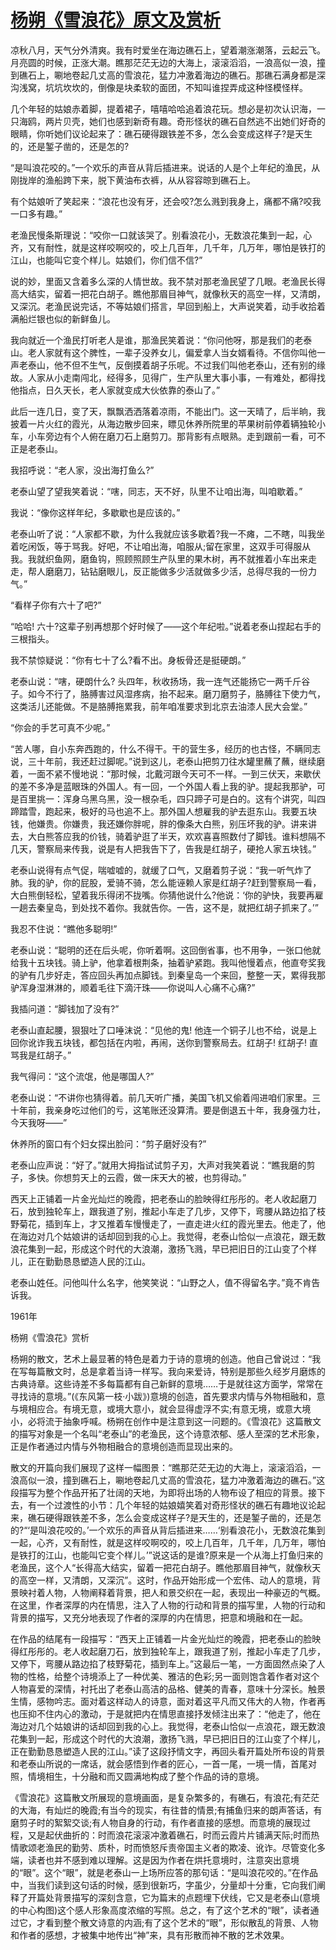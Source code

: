 # [杨朔《雪浪花》原文及赏析](https://www.vrrw.net/wx/10757.html)

凉秋八月，天气分外清爽。我有时爱坐在海边礁石上，望着潮涨潮落，云起云飞。月亮圆的时候，正涨大潮。瞧那茫茫无边的大海上，滚滚滔滔，一浪高似一浪，撞到礁石上，唰地卷起几丈高的雪浪花，猛力冲激着海边的礁石。那礁石满身都是深沟浅窝，坑坑坎坎的，倒像是块柔软的面团，不知叫谁捏弄成这种怪模怪样。

几个年轻的姑娘赤着脚，提着裙子，嘻嘻哈哈追着浪花玩。想必是初次认识海，一只海鸥，两片贝壳，她们也感到新奇有趣。奇形怪状的礁石自然逃不出她们好奇的眼睛，你听她们议论起来了：礁石硬得跟铁差不多，怎么会变成这样子?是天生的，还是錾子凿的，还是怎的?

“是叫浪花咬的。”一个欢乐的声音从背后插进来。说话的人是个上年纪的渔民，从刚拢岸的渔船跨下来，脱下黄油布衣裤，从从容容晾到礁石上。

有个姑娘听了笑起来：“浪花也没有牙，还会咬?怎么溅到我身上，痛都不痛?咬我一口多有趣。”



老渔民慢条斯理说：“咬你一口就该哭了。别看浪花小，无数浪花集到一起，心齐，又有耐性，就是这样咬啊咬的，咬上几百年，几千年，几万年，哪怕是铁打的江山，也能叫它变个样儿。姑娘们，你们信不信?”

说的妙，里面又含着多么深的人情世故。我不禁对那老渔民望了几眼。老渔民长得高大结实，留着一把花白胡子。瞧他那眉目神气，就像秋天的高空一样，又清朗，又深沉。老渔民说完话，不等姑娘们搭言，早回到船上，大声说笑着，动手收拾着满船烂银也似的新鲜鱼儿。

我向就近一个渔民打听老人是谁，那渔民笑着说：“你问他呀，那是我们的老泰山。老人家就有这个脾性，一辈子没养女儿，偏爱拿人当女婿看待。不信你叫他一声老泰山，他不但不生气，反倒摸着胡子乐呢。不过我们叫他老泰山，还有别的缘故。人家从小走南闯北，经得多，见得广，生产队里大事小事，一有难处，都得找他指点，日久天长，老人家就变成大伙依靠的泰山了。”

此后一连几日，变了天，飘飘洒洒落着凉雨，不能出门。这一天晴了，后半晌，我披着一片火红的霞光，从海边散步回来，瞟见休养所院里的苹果树前停着辆独轮小车，小车旁边有个人俯在磨刀石上磨剪刀。那背影有点眼熟。走到跟前一看，可不正是老泰山。

我招呼说：“老人家，没出海打鱼么?”

老泰山望了望我笑着说：“嗐，同志，天不好，队里不让咱出海，叫咱歇着。”

我说：“像你这样年纪，多歇歇也是应该的。”

老泰山听了说：“人家都不歇，为什么我就应该多歇着?我一不瘫，二不瞎，叫我坐着吃闲饭，等于骂我。好吧，不让咱出海，咱服从;留在家里，这双手可得服从我。我就织鱼网，磨鱼钩，照顾照顾生产队里的果木树，再不就推着小车出来走走，帮人磨磨刀，钻钻磨眼儿，反正能做多少活就做多少活，总得尽我的一份力气。”

“看样子你有六十了吧?”

“哈哈! 六十?这辈子别再想那个好时候了——这个年纪啦。”说着老泰山捏起右手的三根指头。

我不禁惊疑说：“你有七十了么?看不出。身板骨还是挺硬朗。”

老泰山说：“嗐，硬朗什么? 头四年，秋收扬场，我一连气还能扬它一两千斤谷子。如今不行了，胳膊害过风湿疼病，抬不起来。磨刀磨剪子，胳膊往下使力气，这类活儿还能做。不是胳膊拖累我，前年咱准要求到北京去油漆人民大会堂。”

“你会的手艺可真不少呢。”

“苦人哪，自小东奔西跑的，什么不得干。干的营生多，经历的也古怪，不瞒同志说，三十年前，我还赶过脚呢。”说到这儿，老泰山把剪刀往水罐里蘸了蘸，继续磨着，一面不紧不慢地说：“那时候，北戴河跟今天可不一样。一到三伏天，来歇伏的差不多净是蓝眼珠的外国人。有一回，一个外国人看上我的驴。提起我那驴，可是百里挑一：浑身乌黑乌黑，没一根杂毛，四只蹄子可是白的。这有个讲究，叫四蹄踏雪，跑起来，极好的马也追不上。那外国人想雇我的驴去逛东山。我要五块钱，他嫌贵。你嫌贵，我还嫌你胖呢，胖的像条大白熊，别压坏我的驴。讲来讲去，大白熊答应我的价钱，骑着驴逛了半天，欢欢喜喜照数付了脚钱。谁料想隔不几天，警察局来传我，说是有人把我告下了，告我是红胡子，硬抢人家五块钱。”

老泰山说得有点气促，喘嘘嘘的，就缓了口气，又磨着剪子说：“我一听气炸了肺。我的驴，你的屁股，爱骑不骑，怎么能诬赖人家是红胡子?赶到警察局一看，大白熊倒轻松，望着我乐得闭不拢嘴。你猜他说什么?他说：‘你的驴快，我要再雇一趟去秦皇岛，到处找不着你。我就告你。一告，这不是，就把红胡子抓来了。’”

我忍不住说：“瞧他多聪明!”

老泰山说：“聪明的还在后头呢，你听着啊。这回倒省事，也不用争，一张口他就给我十五块钱。骑上驴，他拿着根荆条，抽着驴紧跑。我叫他慢着点，他直夸奖我的驴有几步好走，答应回头再加点脚钱。到秦皇岛一个来回，整整一天，累得我那驴浑身湿淋淋的，顺着毛往下滴汗珠——你说叫人心痛不心痛?”

我插问道：“脚钱加了没有?”

老泰山直起腰，狠狠吐了口唾沫说：“见他的鬼! 他连一个铜子儿也不给，说是上回你讹诈我五块钱，都包括在内啦，再闹，送你到警察局去。红胡子! 红胡子! 直骂我是红胡子。”

我气得问：“这个流氓，他是哪国人?”

老泰山说：“不讲你也猜得着。前几天听广播，美国飞机又偷着闯进咱们家里。三十年前，我亲身吃过他们的亏，这笔账还没算清。要是倒退五十年，我身强力壮，今天我呀——”

休养所的窗口有个妇女探出脸问：“剪子磨好没有?”

老泰山应声说：“好了。”就用大拇指试试剪子刃，大声对我笑着说：“瞧我磨的剪子，多快。你想剪天上的云霞，做一床天大的被，也剪得动。”

西天上正铺着一片金光灿烂的晚霞，把老泰山的脸映得红彤彤的。老人收起磨刀石，放到独轮车上，跟我道了别，推起小车走了几步，又停下，弯腰从路边掐了枝野菊花，插到车上，才又推着车慢慢走了，一直走进火红的霞光里去。他走了，他在海边对几个姑娘讲的话却回到我的心上。我觉得，老泰山恰似一点浪花，跟无数浪花集到一起，形成这个时代的大浪潮，激扬飞溅，早已把旧日的江山变了个样儿，正在勤勤恳恳塑造人民的江山。

老泰山姓任。问他叫什么名字，他笑笑说：“山野之人，值不得留名字。”竟不肯告诉我。

1961年

杨朔《雪浪花》赏析

杨朔的散文，艺术上最显著的特色是着力于诗的意境的创造。他自己曾说过：“我在写每篇散文时，总是拿着当诗一样写。我向来爱诗，特别是那些久经岁月磨炼的古典诗章。这些诗差不多每篇都有自己新鲜的意境……于是就往这方面学，常常在寻找诗的意境。”(《东风第一枝·小跋》)意境的创造，首先要求内情与外物相融和，意与境相应合。有境无意，或境大意小，就会显得虚浮不实;有意无境，或意大境小，必将流于抽象呼喊。杨朔在创作中是注意到这一问题的。《雪浪花》这篇散文的描写对象是一个名叫“老泰山”的老渔民，这个诗意浓郁、感人至深的艺术形象，正是作者通过内情与外物相融合的意境创造而显现出来的。

散文的开篇向我们展现了这样一幅图景：“瞧那茫茫无边的大海上，滚滚滔滔，一浪高似一浪，撞到礁石上，唰地卷起几丈高的雪浪花，猛力冲激着海边的礁石。”这段描写为整个作品开拓了壮阔的天地，为即将出场的人物布设了相应的背景。接下去，有一个过渡性的小节：几个年轻的姑娘嬉笑着对奇形怪状的礁石有趣地议论起来，礁石硬得跟铁差不多，怎么会变成这样子?是天生的，还是錾子凿的，还是怎的?“‘是叫浪花咬的。’一个欢乐的声音从背后插进来……‘别看浪花小，无数浪花集到一起，心齐，又有耐性，就是这样咬啊咬的，咬上几百年，几千年，几万年，哪怕是铁打的江山，也能叫它变个样儿。’”说这话的是谁?原来是一个从海上打鱼归来的老渔民，这个人“长得高大结实，留着一把花白胡子。瞧他那眉目神气，就像秋天的高空一样，又清朗，又深沉”。这时，作品开始形成一个宏伟、动人的意境，背景映衬着人物，人物阐释着背景，把人和景交织在一起，表现出一种豪迈的气概。在这里，作者深厚的内在情思，注入了人物的行动和背景的描写里，人物的行动和背景的描写，又充分地表现了作者的深厚的内在情思，把意和境融和在一起。

在作品的结尾有一段描写：“西天上正铺着一片金光灿烂的晚霞，把老泰山的脸映得红彤彤的。老人收起磨刀石，放到独轮车上，跟我道了别，推起小车走了几步，又停下，弯腰从路边掐了枝野菊花，插到车上。”这最后一笔，一方面固然点染了人物的性格，给整个诗境添上了一种优美、雅洁的色彩;另一面则饱含着作者对这个人物喜爱的深情，衬托出了老泰山高洁的品格、健美的青春，意味十分深长。触景生情，感物吟志。面对着这样动人的诗意，面对着这平凡而又伟大的人物，作者再也压抑不住内心的激动，于是就把内在情思直接抒发倾注出来了：“他走了，他在海边对几个姑娘讲的话却回到我的心上。我觉得，老泰山恰似一点浪花，跟无数浪花集到一起，形成这个时代的大浪潮，激扬飞溅，早已把旧日的江山变了个样儿，正在勤勤恳恳塑造人民的江山。”读了这段抒情文字，再回头看开篇处所布设的背景和老泰山所说的一席话，就会感悟到作者的匠心，一首一尾，一境一情，首尾对照，情境相生，十分融和而又圆满地构成了整个作品的诗的意境。

《雪浪花》这篇散文所展现的意境画面，是复杂繁多的，有礁石，有浪花;有茫茫的大海，有灿烂的晚霞;有当今的现实，有往昔的情景;有捕鱼归来的朗声答话，有磨剪子时的絮絮交谈;有人物自身的行动，有作者直接的感想。而意境的展现过程，又是起伏曲折的：时而浪花滚滚冲激着礁石，时而云霞片片铺满天际;时而热情歌颂老渔民的勤劳、质朴，时而愤怒斥责帝国主义者的欺凌、讹诈。尽管变化多端，读者也并不感到难以理解。这是因为作者在烘托意境时，注意突出意境的“眼”。这个“眼”，就是老泰山一上场所应答的那句话：“是叫浪花咬的。”在作品中，当我们读到这句话的时候，感到很新巧，字虽少，分量却十分重，它向我们阐释了开篇处背景描写的深刻含意，它为篇末的点题埋下伏线，它又是老泰山(意境的中心构图)这个感人形象高度浓缩的写照。总之，有了这个艺术的“眼”，读者通过它，才看到整个散文诗意的内涵;有了这个艺术的“眼”，形似散乱的背景、人物和作者的感想，才被集中地传出“神”来，具有形散而神不散的艺术效果。

